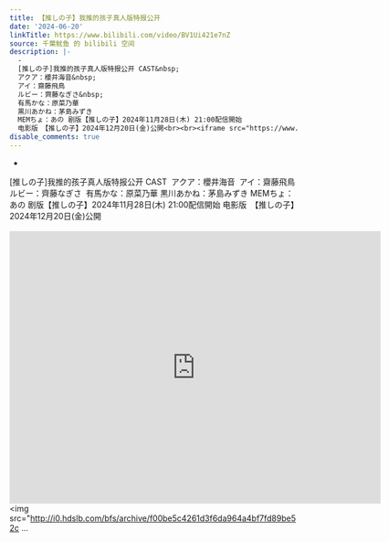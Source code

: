 ```yaml
---
title: 【推しの子】我推的孩子真人版特报公开
date: '2024-06-20'
linkTitle: https://www.bilibili.com/video/BV1Ui421e7nZ
source: 千葉鱿鱼 的 bilibili 空间
description: |-
  -
  [推しの子]我推的孩子真人版特报公开 CAST&nbsp;
  アクア：櫻井海音&nbsp;
  アイ：齋藤飛鳥
  ルビー：齊藤なぎさ&nbsp;
  有馬かな：原菜乃華
  黒川あかね：茅島みずき
  MEMちょ：あの 剧版【推しの子】2024年11月28日(木) 21:00配信開始
  电影版　【推しの子】2024年12月20日(金)公開<br><br><iframe src="https://www.bilibili.com/blackboard/html5mobileplayer.html?aid=1455876495&amp;high_quality=1&amp;autoplay=0" width="650" height="477" scrolling="no" border="0" frameborder="no" framespacing="0" allowfullscreen="true" referrerpolicy="no-referrer"></iframe><br><img src="http://i0.hdslb.com/bfs/archive/f00be5c4261d3f6da964a4bf7fd89be52c ...
disable_comments: true
---
```

-
[推しの子]我推的孩子真人版特报公开 CAST&nbsp;
アクア：櫻井海音&nbsp;
アイ：齋藤飛鳥
ルビー：齊藤なぎさ&nbsp;
有馬かな：原菜乃華
黒川あかね：茅島みずき
MEMちょ：あの 剧版【推しの子】2024年11月28日(木) 21:00配信開始
电影版　【推しの子】2024年12月20日(金)公開<br><br><iframe src="https://www.bilibili.com/blackboard/html5mobileplayer.html?aid=1455876495&amp;high_quality=1&amp;autoplay=0" width="650" height="477" scrolling="no" border="0" frameborder="no" framespacing="0" allowfullscreen="true" referrerpolicy="no-referrer"></iframe><br><img src="http://i0.hdslb.com/bfs/archive/f00be5c4261d3f6da964a4bf7fd89be52c ...